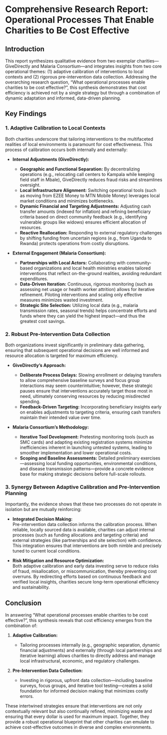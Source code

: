 # Comprehensive Research Report: Operational Processes That Enable Charities to Be Cost Effective

## Introduction

This report synthesizes qualitative evidence from two exemplar charities—GiveDirectly and Malaria Consortium—and integrates insights from two core operational themes: (1) adaptive calibration of interventions to local contexts and (2) rigorous pre-intervention data collection. Addressing the overarching research question, “What operational processes enable charities to be cost effective?”, this synthesis demonstrates that cost efficiency is achieved not by a single strategy but through a combination of dynamic adaptation and informed, data-driven planning.

## Key Findings

### 1. Adaptive Calibration to Local Contexts

Both charities underscore that tailoring interventions to the multifaceted realities of local environments is paramount for cost effectiveness. This process of calibration occurs both internally and externally:

- **Internal Adjustments (GiveDirectly):**  
  - **Geographic and Functional Separation:** By decentralizing operations (e.g., relocating call centers to Kampala while keeping field staff in Mbale), GiveDirectly reduces fraud risks and streamlines oversight.  
  - **Local Infrastructure Alignment:** Switching operational tools (such as moving from EZEE Money to MTN Mobile Money) leverages local market conditions and minimizes bottlenecks.  
  - **Dynamic Financial and Targeting Adjustments:** Adjusting cash transfer amounts (indexed for inflation) and refining beneficiary criteria based on direct community feedback (e.g., identifying vulnerable groups like widows) ensures efficient allocation of resources.  
  - **Reactive Reallocation:** Responding to external regulatory challenges by shifting funding from uncertain regions (e.g., from Uganda to Rwanda) protects operations from costly disruptions.

- **External Engagement (Malaria Consortium):**  
  - **Partnerships with Local Actors:** Collaborating with community-based organizations and local health ministries enables tailored interventions that reflect on-the-ground realities, avoiding redundant expenditures.  
  - **Data-Driven Iteration:** Continuous, rigorous monitoring (such as assessing net usage or health worker attrition) allows for iterative refinement. Piloting interventions and scaling only effective measures minimizes wasted investment.  
  - **Strategic Site Selection:** Utilizing local data (e.g., malaria transmission rates, seasonal trends) helps concentrate efforts and funds where they can yield the highest impact—and thus the greatest cost savings.

### 2. Robust Pre-Intervention Data Collection

Both organizations invest significantly in preliminary data gathering, ensuring that subsequent operational decisions are well informed and resource allocation is targeted for maximum efficiency.

- **GiveDirectly’s Approach:**  
  - **Deliberate Process Delays:** Slowing enrollment or delaying transfers to allow comprehensive baseline surveys and focus group interactions may seem counterintuitive; however, these strategic pauses ensure that interventions accurately target those most in need, ultimately conserving resources by reducing misdirected spending.
  - **Feedback-Driven Targeting:** Incorporating beneficiary insights early on enables adjustments to targeting criteria, ensuring cash transfers maintain their intended value over time.

- **Malaria Consortium’s Methodology:**  
  - **Iterative Tool Development:** Pretesting monitoring tools (such as SMC cards) and adapting existing registration systems minimize inefficiencies inherent in launching untested systems, leading to smoother implementation and lower operational costs.
  - **Scoping and Baseline Assessments:** Detailed preliminary exercises—assessing local funding opportunities, environmental conditions, and disease transmission patterns—provide a concrete evidence base for making strategic decisions before full-scale rollouts.

### 3. Synergy Between Adaptive Calibration and Pre-Intervention Planning

Importantly, the evidence shows that these two processes do not operate in isolation but are mutually reinforcing:

- **Integrated Decision Making:**  
  Pre-intervention data collection informs the calibration process. When reliable, locally sourced data is available, charities can adjust internal processes (such as funding allocations and targeting criteria) and external strategies (like partnerships and site selection) with confidence. This integration ensures that interventions are both nimble and precisely tuned to current local conditions.

- **Risk Mitigation and Resource Optimization:**  
  Both adaptive calibration and early data investing serve to reduce risks of fraud, misallocation, or miscommunication, thereby preventing cost overruns. By redirecting efforts based on continuous feedback and verified local insights, charities secure long-term operational efficiency and sustainability.

## Conclusion

In answering “What operational processes enable charities to be cost effective?”, this synthesis reveals that cost efficiency emerges from the combination of:

1. **Adaptive Calibration:**  
   - Tailoring processes internally (e.g., geographic separation, dynamic financial adjustments) and externally (through local partnerships and iterative learning) allows charities to directly address and manage local infrastructural, economic, and regulatory challenges.

2. **Pre-Intervention Data Collection:**  
   - Investing in rigorous, upfront data collection—including baseline surveys, focus groups, and iterative tool testing—creates a solid foundation for informed decision making that minimizes costly errors.

These intertwined strategies ensure that interventions are not only contextually relevant but also continually refined, minimizing waste and ensuring that every dollar is used for maximum impact. Together, they provide a robust operational blueprint that other charities can emulate to achieve cost-effective outcomes in diverse and complex environments.